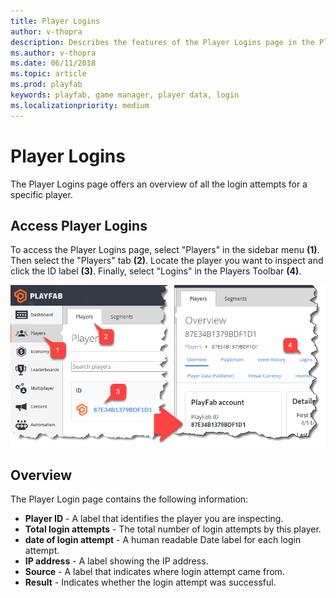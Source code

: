 ```yaml
---
title: Player Logins
author: v-thopra
description: Describes the features of the Player Logins page in the PlayFab Game Manager.
ms.author: v-thopra
ms.date: 06/11/2018
ms.topic: article
ms.prod: playfab
keywords: playfab, game manager, player data, login
ms.localizationpriority: medium
---
```


# Player Logins

The Player Logins page offers an overview of all the login attempts for a specific player.

## Access Player Logins

To access the Player Logins page, select "Players" in the sidebar menu **(1)**. Then select the  "Players" tab **(2)**. Locate the player you want to inspect and click the ID label **(3)**. Finally, select "Logins" in the Players Toolbar **(4)**.

![Game Manager - Access Player Logins](media/tutorials/game-manager-access-player-logins.png)  

## Overview

The Player Login page contains the following information:

- **Player ID** - A label that identifies the player you are inspecting.
- **Total login attempts** - The total number of login attempts by this player.
- **date of login attempt** - A human readable Date label for each login attempt.
- **IP address** - A label showing the IP address.
- **Source** - A label that indicates where login attempt came from.
- **Result** - Indicates whether the login attempt was successful.
